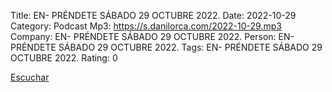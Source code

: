 Title: EN- PRÉNDETE SÁBADO 29 OCTUBRE 2022.
Date: 2022-10-29
Category: Podcast
Mp3: https://s.danilorca.com/2022-10-29.mp3
Company: EN- PRÉNDETE SÁBADO 29 OCTUBRE 2022.
Person: EN- PRÉNDETE SÁBADO 29 OCTUBRE 2022.
Tags: EN- PRÉNDETE SÁBADO 29 OCTUBRE 2022.
Rating: 0

<a href="https://s.danilorca.com/2022-10-29.mp3" type="audio/mpeg">
Escuchar
</a>
